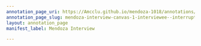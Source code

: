 ```yaml
---
annotation_page_uri: https://Amcclu.github.io/mendoza-1018/annotations/mendoza-interview-canvas-1-interviewee--interrupting--forthcomingness--directness--consideration--body-language--looks-off--presses-lips-.json
annotation_page_slug: mendoza-interview-canvas-1-interviewee--interrupting--forthcomingness--directness--consideration--body-language--looks-off--presses-lips-
layout: annotation_page
manifest_label: Mendoza Interview

---
```

